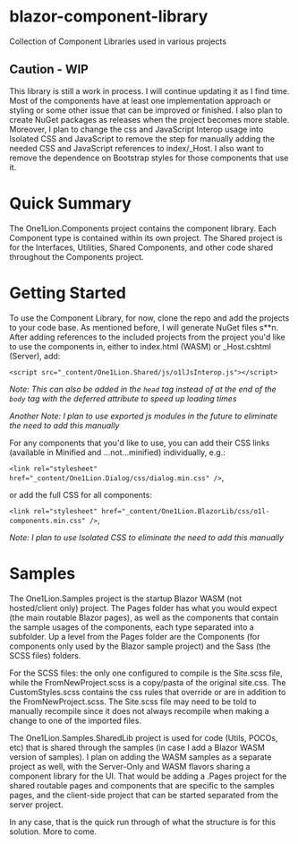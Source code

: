 # blazor-component-library
Collection of Component Libraries used in various projects

## Caution - WIP
This library is still a work in process.  I will continue updating it as I find time.  Most of the components have at least one implementation approach or styling or some other issue that can be improved or finished.  I also plan to create NuGet packages as releases when the project becomes more stable.  Moreover, I plan to change the css and JavaScript Interop usage into Isolated CSS and JavaScript to remove the step for manually adding the needed CSS and JavaScript references to index/\_Host.  I also want to remove the dependence on Bootstrap styles for those components that use it.

# Quick Summary
The One1Lion.Components project contains the component library.  Each Component type is contained within its own project.  The Shared project is for the Interfaces, Utilities, Shared Components, and other code shared throughout the Components project.

# Getting Started

To use the Component Library, for now, clone the repo and add the projects to your code base.  As mentioned before, I will generate NuGet files s\*\*n.  After adding references to the included projects from the project you'd like to use the components in, either to index.html (WASM) or \_Host.cshtml (Server), add:

`<script src="_content/One1Lion.Shared/js/o1lJsInterop.js"></script>` 

_Note: This can also be added in the `head` tag instead of at the end of the `body` tag with the deferred attribute to speed up loading times_

_Another Note: I plan to use exported js modules in the future to eliminate the need to add this manually_

For any components that you'd like to use, you can add their CSS links (available in Minified and ...not...minified) individually, e.g.:

`<link rel="stylesheet" href="_content/One1Lion.Dialog/css/dialog.min.css" />`,

or add the full CSS for all components:

`<link rel="stylesheet" href="_content/One1Lion.BlazorLib/css/o1l-components.min.css" />`,

_Note: I plan to use Isolated CSS to eliminate the need to add this manually_

# Samples

The One1Lion.Samples project is the startup Blazor WASM (not hosted/client only) project.  The Pages folder has what you would expect (the main routable Blazor pages), as well as the components that contain the sample usages of the components, each type separated into a subfolder.  Up a level from the Pages folder are the Components (for components only used by the Blazor sample project) and the Sass (the SCSS files) folders.  

For the SCSS files: the only one configured to compile is the Site.scss file, while the FromNewProject.scss is a copy/pasta of the original site.css.  The CustomStyles.scss contains the css rules that override or are in addition to the FromNewProject.scss.  The Site.scss file may need to be told to manually recompile since it does not always recompile when making a change to one of the imported files.  

The One1Lion.Samples.SharedLib project is used for code (Utils, POCOs, etc) that is shared through the samples (in case I add a Blazor WASM version of samples).  I plan on adding the WASM samples as a separate project as well, with the Server-Only and WASM flavors sharing a component library for the UI.  That would be adding a .Pages project for the shared routable pages and components that are specific to the samples pages, and the client-side project that can be started separated from the server project.

In any case, that is the quick run through of what the structure is for this solution.  More to come.
